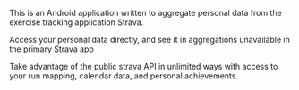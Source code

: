 This is an Android application written to aggregate personal data from the exercise tracking application Strava.

Access your personal data directly, and see it in aggregations unavailable in the primary Strava app

Take advantage of the public strava API in unlimited ways with access to your run mapping, calendar data, and personal achievements.
